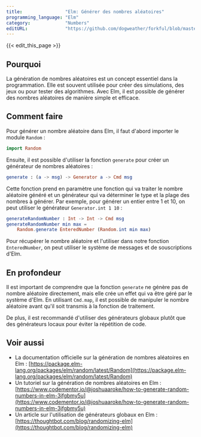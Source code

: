 ```yaml
---
title:                "Elm: Générer des nombres aléatoires"
programming_language: "Elm"
category:             "Numbers"
editURL:              "https://github.com/dogweather/forkful/blob/master/content/fr/elm/generating-random-numbers.md"
---
```


{{< edit_this_page >}}

## Pourquoi

La génération de nombres aléatoires est un concept essentiel dans la programmation. Elle est souvent utilisée pour créer des simulations, des jeux ou pour tester des algorithmes. Avec Elm, il est possible de générer des nombres aléatoires de manière simple et efficace.

## Comment faire

Pour générer un nombre aléatoire dans Elm, il faut d'abord importer le module `Random` :

```Elm
import Random
```

Ensuite, il est possible d'utiliser la fonction `generate` pour créer un générateur de nombres aléatoires :

```Elm
generate : (a -> msg) -> Generator a -> Cmd msg
```

Cette fonction prend en paramètre une fonction qui va traiter le nombre aléatoire généré et un générateur qui va déterminer le type et la plage des nombres à générer. Par exemple, pour générer un entier entre 1 et 10, on peut utiliser le générateur `Generator.int 1 10` :

```Elm
generateRandomNumber : Int -> Int -> Cmd msg 
generateRandomNumber min max = 
    Random.generate EnteredNumber (Random.int min max)
```

Pour récupérer le nombre aléatoire et l'utiliser dans notre fonction `EnteredNumber`, on peut utiliser le système de messages et de souscriptions d'Elm.

## En profondeur

Il est important de comprendre que la fonction `generate` ne génère pas de nombre aléatoire directement, mais elle crée un effet qui va être géré par le système d'Elm. En utilisant `Cmd.map`, il est possible de manipuler le nombre aléatoire avant qu'il soit transmis à la fonction de traitement.

De plus, il est recommandé d'utiliser des générateurs globaux plutôt que des générateurs locaux pour éviter la répétition de code.

## Voir aussi

- La documentation officielle sur la génération de nombres aléatoires en Elm : [https://package.elm-lang.org/packages/elm/random/latest/Random](https://package.elm-lang.org/packages/elm/random/latest/Random)
- Un tutoriel sur la génération de nombres aléatoires en Elm : [https://www.codementor.io/@joshuaaroke/how-to-generate-random-numbers-in-elm-3jfgbmy5u](https://www.codementor.io/@joshuaaroke/how-to-generate-random-numbers-in-elm-3jfgbmy5u)
- Un article sur l'utilisation de générateurs globaux en Elm : [https://thoughtbot.com/blog/randomizing-elm](https://thoughtbot.com/blog/randomizing-elm)